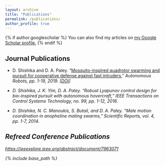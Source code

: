 ```yaml
---
layout: archive
title: "Publications"
permalink: /publications/
author_profile: true
---
```


{% if author.googlescholar %}
  You can also find my articles on <u><a href="{{author.googlescholar}}">my Google Scholar profile</a>.</u>
{% endif %}

Journal Publications
------
 * D. Shishika and D. A. Paley. “[Mosquito-inspired quadrotor swarming and pursuit for cooperative defense against fast intruders](https://link.springer.com/article/10.1007/s10514-018-09827-y),” <i>Autonomous Robots<i>, pp. 1-19, 2019. [[DOI](https://doi.org/10.1007/s10514-018-09827-y)]

 * D. Shishika, J. K. Yim, D. A. Paley. “Robust Lyapunov control design for bio-inspired pursuit with autonomous hovercraft,” IEEE Transactions on Control Systems Technology, no. 99, pp. 1-12, 2016. 

 * D. Shishika, N. C. Manoukis, S. Butail, and D. A. Paley. “Male motion coordination in anopheline mating swarms,” Scientific Reports, vol. 4, pp. 1-7, 2014.


Refreed Conference Publications
------

https://ieeexplore.ieee.org/abstract/document/7963071


{% include base_path %}

<!-- {% for post in site.publications reversed %}
  {% include archive-single.html %}
{% endfor %} -->
